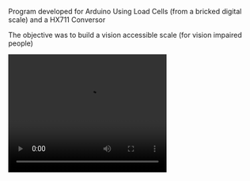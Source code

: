 Program developed for Arduino
Using Load Cells (from a bricked digital scale) and a HX711 Conversor 

The objective was to build a vision accessible scale (for vision impaired people)

<video width="320" height="240" controls>
  <source src="media/IMG_0270.MP4" type="video/mp4">
</video>

